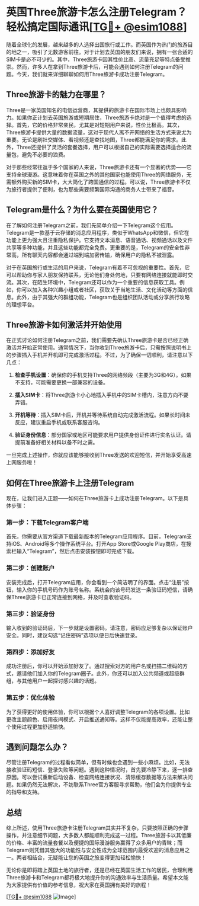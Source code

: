 # 英国Three旅游卡怎么注册Telegram？轻松搞定国际通讯[[TG💪+ @esim1088](https://t.me/s/esim1088)]

随着全球化的发展，越来越多的人选择出国旅行或工作。而英国作为热门的旅游目的地之一，吸引了无数游客前往。对于计划去英国的朋友们来说，拥有一张合适的SIM卡是必不可少的。其中，Three旅游卡因其性价比高、流量充足等特点备受推崇。然而，许多人在拿到Three旅游卡后，可能会遇到如何注册Telegram的问题。今天，我们就来详细聊聊如何用Three旅游卡成功注册Telegram。

## Three旅游卡的魅力在哪里？

Three是一家英国知名的电信运营商，其提供的旅游卡在国际市场上也颇具影响力。如果你正计划去英国旅游或短期居住，Three旅游卡绝对是一个值得考虑的选择。首先，它的价格非常亲民，尤其是对短期用户来说，性价比极高。其次，Three旅游卡提供大量的数据流量，这对于现代人离不开网络的生活方式来说尤为重要。无论是刷社交媒体、看视频还是查找地图，Three都能满足你的需求。此外，Three还提供了灵活的套餐选择，用户可以根据自己的实际需要选择适合的流量包，避免不必要的浪费。

对于那些经常往返于多个国家的人来说，Three旅游卡还有一个显著的优势——它支持全球漫游。这意味着你在英国之外的其他国家也能使用Three的网络服务，无需额外购买新的SIM卡，大大简化了跨国通信的过程。可以说，Three旅游卡不仅为旅行者提供了便利，也为那些需要频繁国际沟通的商务人士带来了福音。

## Telegram是什么？为什么要在英国使用它？

在了解如何注册Telegram之前，我们先简单介绍一下Telegram这个应用。Telegram是一款基于云存储的消息应用程序，类似于WhatsApp和微信，但它在功能上更为强大且注重隐私保护。它支持文本消息、语音通话、视频通话以及文件共享等多种功能，并且这些功能都完全免费。更重要的是，Telegram的安全性非常高，所有聊天内容都会通过端到端加密传输，确保用户的隐私不被泄露。

对于在英国旅行或生活的用户来说，Telegram有着不可忽视的重要性。首先，它可以帮助你与家人朋友保持联系，无论他们身处何地，只要有网络连接就能即时交流。其次，在陌生环境中，Telegram还可以作为一个重要的信息获取工具。例如，你可以加入各种兴趣小组或者社区，获取关于当地生活、文化活动等方面的信息。此外，由于其强大的群组功能，Telegram也是组织团队活动或分享旅行攻略的理想平台。

## Three旅游卡如何激活并开始使用

在正式讨论如何注册Telegram之前，我们需要先确认Three旅游卡是否已经正确激活并开始正常使用。通常情况下，当你收到Three旅游卡后，只需按照说明书上的步骤插入手机并开机即可完成激活过程。不过，为了确保一切顺利，请注意以下几点：

1. **检查手机设置**：确保你的手机支持Three的网络频段（主要为3G和4G）。如果不支持，可能需要更换一部兼容的设备。
   
2. **插入SIM卡**：将Three旅游卡小心地插入手机中的SIM卡槽内，注意方向不要弄错。

3. **开机等待**：插入SIM卡后，开机并等待系统自动完成激活流程。如果长时间未反应，建议重启手机或联系客服咨询。

4. **验证身份信息**：部分国家或地区可能要求用户提供身份证件进行实名认证。请提前准备好相关材料以备不时之需。

一旦完成上述操作，你就应该能够接收到Three发送的欢迎短信，并开始享受高速上网服务啦！

## 如何在Three旅游卡上注册Telegram

现在，让我们进入正题——如何在Three旅游卡上成功注册Telegram。以下是具体步骤：

### 第一步：下载Telegram客户端

首先，你需要从官方渠道下载最新版本的Telegram应用程序。目前，Telegram支持iOS、Android等多个操作系统平台。打开App Store或Google Play商店，在搜索栏输入“Telegram”，然后点击安装按钮即可完成下载。

### 第二步：创建账户

安装完成后，打开Telegram应用，你会看到一个简洁明了的界面。点击“注册”按钮，输入你的手机号码作为账号名称。系统会向该号码发送一条验证码短信，请确保Three旅游卡已正常连接到网络，并及时查收验证码。

### 第三步：验证身份

输入收到的验证码后，下一步就是设置密码。请注意，密码应足够复杂以保证账户安全。同时，建议勾选“记住密码”选项以便日后快速登录。

### 第四步：添加好友

成功注册后，你可以开始添加好友了。通过搜索对方的用户名或扫描二维码的方式，邀请他们加入你的Telegram圈子。此外，你还可以加入公共频道或超级群组，与其他用户一起探讨感兴趣的话题。

### 第五步：优化体验

为了获得更好的使用体验，你可以根据个人喜好调整Telegram的各项设置。比如更改主题颜色、启用夜间模式、开启推送通知等。这样不仅能提高效率，还能让整个使用过程更加舒适愉快。

## 遇到问题怎么办？

尽管注册Telegram的过程看似简单，但有时候也会遇到一些小麻烦。比如，无法接收验证码短信、登录失败等问题。遇到这种情况时，首先要冷静下来，逐一排查原因。可以尝试重新启动设备、检查网络连接状况、清除缓存数据等方法来解决问题。如果仍然无法解决，不妨联系Three官方客服寻求帮助，他们会为你提供专业的指导和支持。

## 总结

综上所述，使用Three旅游卡注册Telegram其实并不复杂。只要按照正确的步骤操作，并注意细节问题，大多数人都能顺利完成这一过程。Three旅游卡以其低廉的价格、丰富的流量套餐以及便捷的国际漫游服务赢得了众多用户的青睐；而Telegram则凭借其强大的功能性与安全性成为全球范围内最受欢迎的消息应用之一。两者相结合，无疑能让您的英国之旅变得更加轻松愉快！

无论你是即将踏上英国土地的旅行者，还是已经在英国生活工作的居民，合理利用Three旅游卡和Telegram都将极大地提升你的沟通效率与生活质量。希望本文能为大家提供有价值的参考信息，祝大家在英国拥有美好的旅程！

[[TG💪+ @esim1088](https://t.me/s/esim1088) ![Image](https://i.postimg.cc/4NQfJmqS/Snipaste-2025-05-13-00-14-12.png)]